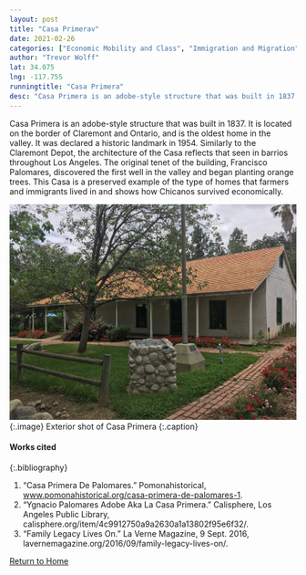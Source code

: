```yaml
---
layout: post
title: "Casa Primerav"
date: 2021-02-26
categories: ["Economic Mobility and Class", "Immigration and Migration"]
author: "Trevor Wolff"
lat: 34.075
lng: -117.755
runningtitle: "Casa Primera"
desc: "Casa Primera is an adobe-style structure that was built in 1837. It is located on the border of Claremont and Ontario."
---
```

Casa Primera is an adobe-style structure that was built in 1837. It is located on the border of Claremont and Ontario, and is the oldest home in the valley. It was declared a historic landmark in 1954. Similarly to the Claremont Depot, the architecture of the Casa reflects that seen in barrios throughout Los Angeles. The original tenet of the building, Francisco Palomares, discovered the first well in the valley and began planting orange trees. This Casa is a preserved example of the type of homes that farmers and immigrants lived in and shows how Chicanos survived economically. 

![Casa Primera](images/CasaPrimera_pin4_image1.jpg)
   {:.image}
Exterior shot of Casa Primera
   {:.caption} 

#### Works cited

{:.bibliography}
1. “Casa Primera De Palomares.” Pomonahistorical, www.pomonahistorical.org/casa-primera-de-palomares-1. 
2. “Ygnacio Palomares Adobe Aka La Casa Primera.” Calisphere, Los Angeles Public Library, calisphere.org/item/4c9912750a9a2630a1a13802f95e6f32/. 
3. “Family Legacy Lives On.” La Verne Magazine, 9 Sept. 2016, lavernemagazine.org/2016/09/family-legacy-lives-on/. 

[Return to Home](https://uclachicanxstudies.github.io/BarrioSuburbanisms/)
